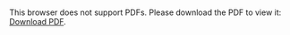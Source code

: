 <object data="christ-in-song/CIS1908pdfs/484.pdf" type="application/pdf" width="100%" height="1024px">
    <embed src="christ-in-song/CIS1908pdfs/484.pdf">
        <p>This browser does not support PDFs. Please download the PDF to view it: <a href="christ-in-song/CIS1908pdfs/484.pdf">Download PDF</a>.</p>
    </embed>
</object>
